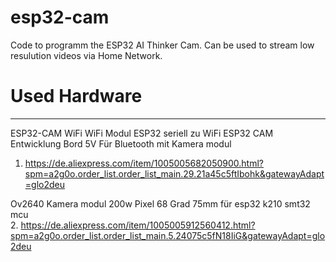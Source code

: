 # esp32-cam
Code to programm the ESP32 AI Thinker Cam.
Can be used to stream low resulution videos via Home Network. 

# Used Hardware
_________________________________________________________
ESP32-CAM WiFi WiFi Modul ESP32 seriell zu WiFi ESP32 CAM Entwicklung Bord 5V Für Bluetooth mit Kamera modul
1. https://de.aliexpress.com/item/1005005682050900.html?spm=a2g0o.order_list.order_list_main.29.21a45c5ftIbohk&gatewayAdapt=glo2deu

Ov2640 Kamera modul 200w Pixel 68 Grad 75mm für esp32 k210 smt32 mcu  
2. https://de.aliexpress.com/item/1005005912560412.html?spm=a2g0o.order_list.order_list_main.5.24075c5fN18IiG&gatewayAdapt=glo2deu
